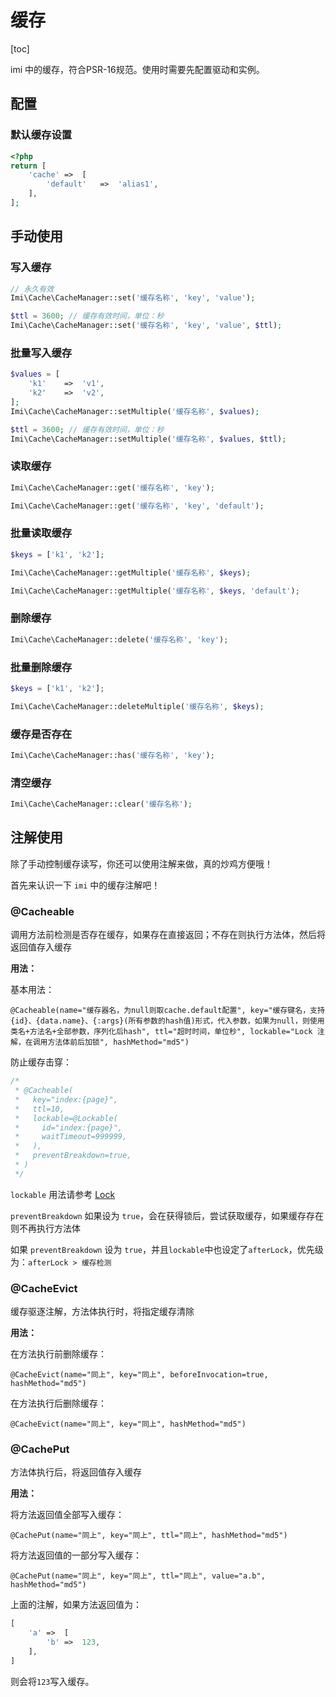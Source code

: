 # 缓存

[toc]

imi 中的缓存，符合PSR-16规范。使用时需要先配置驱动和实例。

## 配置

### 默认缓存设置

```php
<?php
return [
	'cache'	=>	[
		'default'	=>	'alias1',
	],
];
```

## 手动使用

### 写入缓存

```php
// 永久有效
Imi\Cache\CacheManager::set('缓存名称', 'key', 'value');

$ttl = 3600; // 缓存有效时间，单位：秒
Imi\Cache\CacheManager::set('缓存名称', 'key', 'value', $ttl);
```

### 批量写入缓存

```php
$values = [
	'k1'	=>	'v1',
	'k2'	=>	'v2',
];
Imi\Cache\CacheManager::setMultiple('缓存名称', $values);

$ttl = 3600; // 缓存有效时间，单位：秒
Imi\Cache\CacheManager::setMultiple('缓存名称', $values, $ttl);
```

### 读取缓存

```php
Imi\Cache\CacheManager::get('缓存名称', 'key');

Imi\Cache\CacheManager::get('缓存名称', 'key', 'default');
```

### 批量读取缓存

```php
$keys = ['k1', 'k2'];

Imi\Cache\CacheManager::getMultiple('缓存名称', $keys);

Imi\Cache\CacheManager::getMultiple('缓存名称', $keys, 'default');
```

### 删除缓存

```php
Imi\Cache\CacheManager::delete('缓存名称', 'key');
```

### 批量删除缓存

```php
$keys = ['k1', 'k2'];

Imi\Cache\CacheManager::deleteMultiple('缓存名称', $keys);
```

### 缓存是否存在

```php
Imi\Cache\CacheManager::has('缓存名称', 'key');
```

### 清空缓存

```php
Imi\Cache\CacheManager::clear('缓存名称');
```

## 注解使用

除了手动控制缓存读写，你还可以使用注解来做，真的炒鸡方便哦！

首先来认识一下 `imi` 中的缓存注解吧！

### @Cacheable

调用方法前检测是否存在缓存，如果存在直接返回；不存在则执行方法体，然后将返回值存入缓存

**用法：**

基本用法：

`@Cacheable(name="缓存器名，为null则取cache.default配置", key="缓存键名，支持{id}、{data.name}、{:args}(所有参数的hash值)形式，代入参数，如果为null，则使用类名+方法名+全部参数，序列化后hash", ttl="超时时间，单位秒", lockable="Lock 注解，在调用方法体前后加锁", hashMethod="md5")`

防止缓存击穿：

```php
/*
 * @Cacheable(
 *   key="index:{page}",
 *   ttl=10,
 *   lockable=@Lockable(
 *     id="index:{page}",
 *     waitTimeout=999999,
 *   ),
 *   preventBreakdown=true,
 * )
 */
```

`lockable` 用法请参考 [Lock](/v2.1/components/lock/index.html)

`preventBreakdown` 如果设为 `true`，会在获得锁后，尝试获取缓存，如果缓存存在则不再执行方法体

如果 `preventBreakdown` 设为 `true`，并且`lockable`中也设定了`afterLock`，优先级为：`afterLock > 缓存检测`

### @CacheEvict

缓存驱逐注解，方法体执行时，将指定缓存清除

**用法：**

在方法执行前删除缓存：

`@CacheEvict(name="同上", key="同上", beforeInvocation=true, hashMethod="md5")`

在方法执行后删除缓存：

`@CacheEvict(name="同上", key="同上", hashMethod="md5")`

### @CachePut

方法体执行后，将返回值存入缓存

**用法：**

将方法返回值全部写入缓存：

`@CachePut(name="同上", key="同上", ttl="同上", hashMethod="md5")`

将方法返回值的一部分写入缓存：

`@CachePut(name="同上", key="同上", ttl="同上", value="a.b", hashMethod="md5")`

上面的注解，如果方法返回值为：

```php
[
    'a' =>  [
        'b' =>  123,
    ],
]
```

则会将`123`写入缓存。
